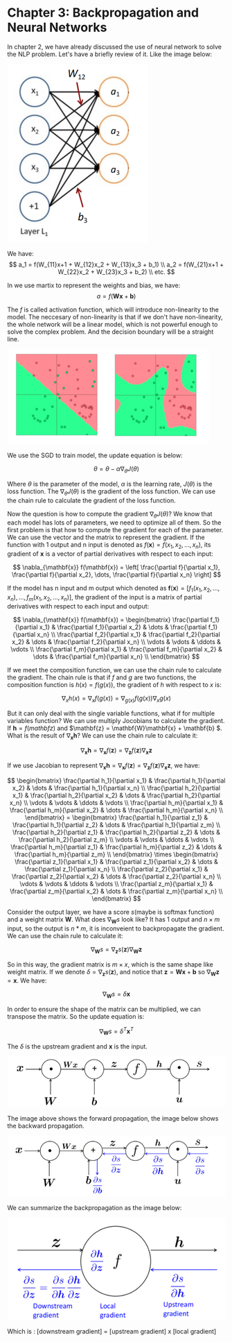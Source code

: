 # Chapter 3: Backpropagation and Neural Networks

In chapter 2, we have already discussed the use of neural network to solve the NLP problem. Let's have a briefly review of it. Like the image below: 

![neural network](fig/image1.png)

We have:
$$
a_1 = f(W_{11}x+1 + W_{12}x_2 + W_{13}x_3 + b_1) \\
a_2 = f(W_{21}x+1 + W_{22}x_2 + W_{23}x_3 + b_2) \\
etc.
$$

In we use martix to represent the weights and bias, we have:
$$
a = f(\mathbf{W}\mathbf{x} + \mathbf{b})
$$

The $f$ is called activation function, which will introduce non-linearity to the model. The neccesary of non-linearity is that if we don't have non-linearity, the whole network will be a linear model, which is not powerful enough to solve the complex problem. And the decision boundary will be a straight line.

![decision boundary](fig/image2.png)

We use the SGD to train model, the update equation is below:

$$
\theta = \theta - \alpha \nabla_{\theta} J(\theta)
$$

Where $\theta$ is the parameter of the model, $\alpha$ is the learning rate, $J(\theta)$ is the loss function. The $\nabla_{\theta} J(\theta)$ is the gradient of the loss function. We can use the chain rule to calculate the gradient of the loss function.

Now the question is how to compute the gradient $\nabla_{\theta} J(\theta)$? We know that each model has lots of parameters, we need to optimize all of them. So the first problem is that how to compute the gradient for each of the parameter. We can use the vector and the matrix to represent the gradient. If the function with 1 output and n input is denoted as $f(\mathbf{x}) = f(x_1,x_2,\dots,x_n)$, its gradient of $\mathbf{x}$ is a vector of partial derivatives with respect to each input:

$$
\nabla_{\mathbf{x}} f(\mathbf{x}) = \left[ \frac{\partial f}{\partial x_1}, \frac{\partial f}{\partial x_2}, \dots, \frac{\partial f}{\partial x_n} \right]
$$

If the model has n input and m output which denoted as $\mathbf{f}(\mathbf{x}) = [f_1(x_1,x_2,\dots,x_n),\dots,f_m(x_1,x_2,\dots,x_n)]$, the gradient of the input is a matrix of partial derivatives with respect to each input and output:

$$
\nabla_{\mathbf{x}} f(\mathbf{x}) = \begin{bmatrix}
\frac{\partial f_1}{\partial x_1} & \frac{\partial f_1}{\partial x_2} & \dots & \frac{\partial f_1}{\partial x_n} \\
\frac{\partial f_2}{\partial x_1} & \frac{\partial f_2}{\partial x_2} & \dots & \frac{\partial f_2}{\partial x_n} \\
\vdots & \vdots & \ddots & \vdots \\
\frac{\partial f_m}{\partial x_1} & \frac{\partial f_m}{\partial x_2} & \dots & \frac{\partial f_m}{\partial x_n} \\
\end{bmatrix}
$$

If we meet the composition function, we can use the chain rule to calculate the gradient. The chain rule is that if $f$ and $g$ are two functions, the composition function is $h(x) = f(g(x))$, the gradient of $h$ with respect to $x$ is:

$$
\nabla_x h(x) = \nabla_x f(g(x)) = \nabla_{g(x)} f(g(x)) \nabla_x g(x)
$$

But it can only deal with the single variable functions, what if for multiple variables function? We can use multiply Jocobians to calculate the gradient. If $\mathbf{h} = f(mathbf{z})$ and $\mathbf{z} = \mathbf{W}\mathbf{x} + \mathbf{b} $. What is the result of $\nabla_{\mathbf{x}} \mathbf{h}$? We can use the chain rule to calculate it:

$$
\nabla_{\mathbf{x}} \mathbf{h} = \nabla_{\mathbf{x}} f(\mathbf{z}) = \nabla_{\mathbf{z}} f(\mathbf{z}) \nabla_{\mathbf{x}} \mathbf{z}
$$

If we use Jacobian to represent $\nabla_{\mathbf{x}} \mathbf{h} = \nabla_{\mathbf{x}} f(\mathbf{z}) = \nabla_{\mathbf{z}} f(\mathbf{z}) \nabla_{\mathbf{x}} \mathbf{z}$, we have:

$$
\begin{bmatrix}
\frac{\partial h_1}{\partial x_1} & \frac{\partial h_1}{\partial x_2} & \dots & \frac{\partial h_1}{\partial x_n} \\
\frac{\partial h_2}{\partial x_1} & \frac{\partial h_2}{\partial x_2} & \dots & \frac{\partial h_2}{\partial x_n} \\
\vdots & \vdots & \ddots & \vdots \\
\frac{\partial h_m}{\partial x_1} & \frac{\partial h_m}{\partial x_2} & \dots & \frac{\partial h_m}{\partial x_n} \\
\end{bmatrix} =    
\begin{bmatrix}
\frac{\partial h_1}{\partial z_1} & \frac{\partial h_1}{\partial z_2} & \dots & \frac{\partial h_1}{\partial z_m} \\
\frac{\partial h_2}{\partial z_1} & \frac{\partial h_2}{\partial z_2} & \dots & \frac{\partial h_2}{\partial z_m} \\
\vdots & \vdots & \ddots & \vdots \\
\frac{\partial h_m}{\partial z_1} & \frac{\partial h_m}{\partial z_2} & \dots & \frac{\partial h_m}{\partial z_m} \\
\end{bmatrix} \times
\begin{bmatrix}
\frac{\partial z_1}{\partial x_1} & \frac{\partial z_1}{\partial x_2} & \dots & \frac{\partial z_1}{\partial x_n} \\
\frac{\partial z_2}{\partial x_1} & \frac{\partial z_2}{\partial x_2} & \dots & \frac{\partial z_2}{\partial x_n} \\
\vdots & \vdots & \ddots & \vdots \\
\frac{\partial z_m}{\partial x_1} & \frac{\partial z_m}{\partial x_2} & \dots & \frac{\partial z_m}{\partial x_n} \\
\end{bmatrix}
$$

Consider the output layer, we have a score $s$(maybe is softmax function) and a weight matrix $\mathbf{W}$. What does $\nabla_{\mathbf{W}} s$ look like? It has 1 output and $n \times m$ input, so the output is $n*m$, it is inconveient to backpropagate the gradient. We can use the chain rule to calculate it:

$$
\nabla_{\mathbf{W}} s = \nabla_{\mathbf{z}} s(\mathbf{z}) \nabla_{\mathbf{W}} \mathbf{z}
$$  

So in this way, the gradient matrix is $m \times x$, which is the same shape like weight matrix. If we denote $\delta = \nabla_{\mathbf{z}} s(\mathbf{z})$, and notice that $\mathbf{z} = \mathbf{Wx} + \mathbf{b}$ so $\nabla_{\mathbf{W}} \mathbf{z} = \mathbf{x}$. We have:

$$
\nabla_{\mathbf{W}} s = \delta \mathbf{x}
$$

In order to ensure the shape of the matrix can be multiplied, we can transpose the matrix. So the update equation is:

$$
\nabla_{\mathbf{W}} s = \delta^T \mathbf{x}^T
$$

The $\delta$ is the upstream gradient and $\mathbf{x}$ is the input.

![forward propagation](fig/image3.png)

The image above shows the forward propagation, the image below shows the backward propagation.

![backward propagation](fig/image4.png)

We can summarize the backpropagation as the image below:

![backpropagation](fig/image5.png)

Which is : [downstream gradient] = [upstream gradient] x [local gradient]